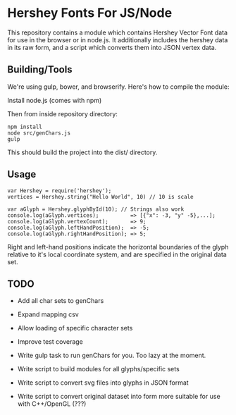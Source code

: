# Hershey Fonts For JS/Node

This repository contains a module which contains Hershey Vector Font data for use in the browser or in node.js. It additionally includes the hershey data in its raw form, and a script which converts them into JSON vertex data.

## Building/Tools

We're using gulp, bower, and browserify. Here's how to compile the module:

Install node.js (comes with npm)

Then from inside repository directory:

    npm install
    node src/genChars.js
    gulp

This should build the project into the dist/ directory.


## Usage
    var Hershey = require('hershey');
    vertices = Hershey.string("Hello World", 10) // 10 is scale

    var aGlyph = Hershey.glyphById(10); // Strings also work
    console.log(aGlyph.vertices);          => [{"x": -3, "y" -5},...];
    console.log(aGlyph.vertexCount);       => 9;
    console.log(aGlyph.leftHandPosition);  => -5;
    console.log(aGlyph.rightHandPosition); => 5;

Right and left-hand positions indicate the horizontal boundaries of the glyph relative to it's local coordinate system, and are specified in the original data set.

## TODO


- Add all char sets to genChars
- Expand mapping csv
- Allow loading of specific character sets

- Improve test coverage

- Write gulp task to run genChars for you. Too lazy at the moment.
- Write script to build modules for all glyphs/specific sets

- Write script to convert svg files into glyphs in JSON format
- Write script to convert original dataset into form more suitable for use with C++/OpenGL (???)

